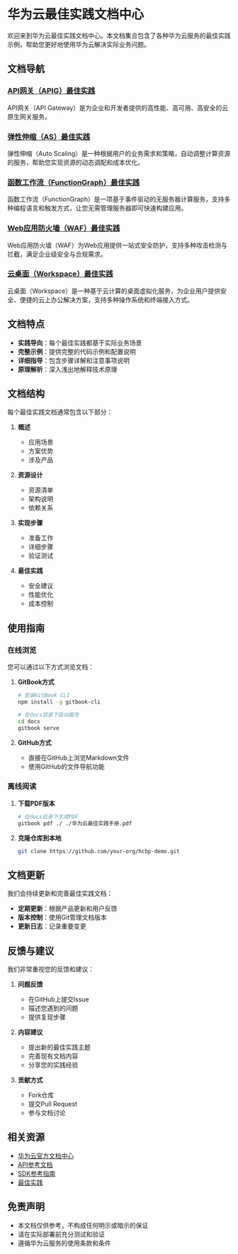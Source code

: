 # 华为云最佳实践文档中心

欢迎来到华为云最佳实践文档中心。本文档集合包含了各种华为云服务的最佳实践示例，帮助您更好地使用华为云解决实际业务问题。

## 文档导航

### [API网关（APIG）最佳实践](apig/index.md)

API网关（API Gateway）是为企业和开发者提供的高性能、高可用、高安全的云原生网关服务。

### [弹性伸缩（AS）最佳实践](as/index.md)

弹性伸缩（Auto Scaling）是一种根据用户的业务需求和策略，自动调整计算资源的服务，帮助您实现资源的动态调配和成本优化。

### [函数工作流（FunctionGraph）最佳实践](fgs/index.md)

函数工作流（FunctionGraph）是一项基于事件驱动的无服务器计算服务，支持多种编程语言和触发方式，让您无需管理服务器即可快速构建应用。

### [Web应用防火墙（WAF）最佳实践](waf/index.md)

Web应用防火墙（WAF）为Web应用提供一站式安全防护，支持多种攻击检测与拦截，满足企业级安全与合规需求。

### [云桌面（Workspace）最佳实践](workspace/index.md)

云桌面（Workspace）是一种基于云计算的桌面虚拟化服务，为企业用户提供安全、便捷的云上办公解决方案，支持多种操作系统和终端接入方式。

## 文档特点

- **实践导向**：每个最佳实践都基于实际业务场景
- **完整示例**：提供完整的代码示例和配置说明
- **详细指导**：包含步骤详解和注意事项说明
- **原理解析**：深入浅出地解释技术原理

## 文档结构

每个最佳实践文档通常包含以下部分：

1. **概述**
   - 应用场景
   - 方案优势
   - 涉及产品

2. **资源设计**
   - 资源清单
   - 架构说明
   - 依赖关系

3. **实现步骤**
   - 准备工作
   - 详细步骤
   - 验证测试

4. **最佳实践**
   - 安全建议
   - 性能优化
   - 成本控制

## 使用指南

### 在线浏览

您可以通过以下方式浏览文档：

1. **GitBook方式**
   ```bash
   # 安装GitBook CLI
   npm install -g gitbook-cli
   
   # 在docs目录下启动服务
   cd docs
   gitbook serve
   ```

2. **GitHub方式**
   - 直接在GitHub上浏览Markdown文件
   - 使用GitHub的文件导航功能

### 离线阅读

1. **下载PDF版本**
   ```bash
   # 在docs目录下生成PDF
   gitbook pdf ./ ./华为云最佳实践手册.pdf
   ```

2. **克隆仓库到本地**
   ```bash
   git clone https://github.com/your-org/hcbp-demo.git
   ```

## 文档更新

我们会持续更新和完善最佳实践文档：

- **定期更新**：根据产品更新和用户反馈
- **版本控制**：使用Git管理文档版本
- **更新日志**：记录重要变更

## 反馈与建议

我们非常重视您的反馈和建议：

1. **问题反馈**
   - 在GitHub上提交Issue
   - 描述您遇到的问题
   - 提供复现步骤

2. **内容建议**
   - 提出新的最佳实践主题
   - 完善现有文档内容
   - 分享您的实践经验

3. **贡献方式**
   - Fork仓库
   - 提交Pull Request
   - 参与文档讨论

## 相关资源

- [华为云官方文档中心](https://support.huaweicloud.com/)
- [API参考文档](https://support.huaweicloud.com/api-apig/apig-api-180713009.html)
- [SDK参考指南](https://support.huaweicloud.com/sdkreference-apig/apig-sdk-180713004.html)
- [最佳实践](https://support.huaweicloud.com/bestpractice-apig/apig-bp-180307001.html)

## 免责声明

- 本文档仅供参考，不构成任何明示或暗示的保证
- 请在实际部署前充分测试和验证
- 遵循华为云服务的使用条款和条件
